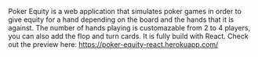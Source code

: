 Poker Equity is a web application that simulates poker games in order to give equity for a hand depending on the board and the hands that it is against. The number of hands playing is customazable from 2 to 4 players, you can also add the flop and turn cards. It is fully build with React. Check out the preview here: https://poker-equity-react.herokuapp.com/
